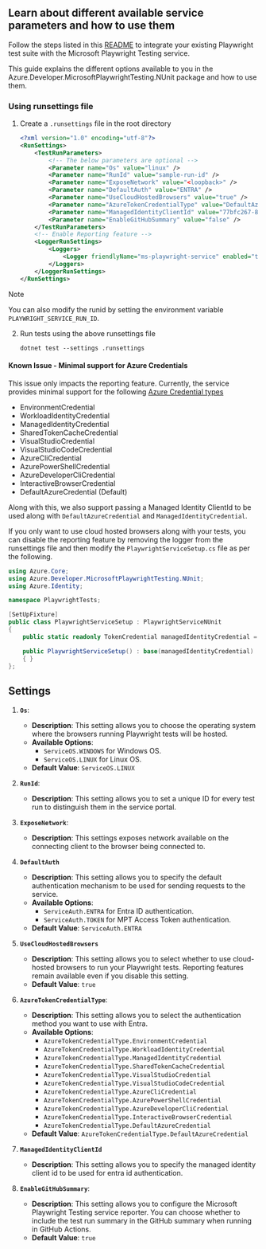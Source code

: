 ## Learn about different available service parameters and how to use them

Follow the steps listed in this [README](../../README.md) to integrate your existing Playwright test suite with the Microsoft Playwright Testing service.

This guide explains the different options available to you in the Azure.Developer.MicrosoftPlaywrightTesting.NUnit package and how to use them.

### Using runsettings file

1. Create a `.runsettings` file in the root directory

    ```xml
    <?xml version="1.0" encoding="utf-8"?>
    <RunSettings>
        <TestRunParameters>
            <!-- The below parameters are optional -->
            <Parameter name="Os" value="linux" />
            <Parameter name="RunId" value="sample-run-id" />
            <Parameter name="ExposeNetwork" value="<loopback>" />
            <Parameter name="DefaultAuth" value="ENTRA" />
            <Parameter name="UseCloudHostedBrowsers" value="true" />
            <Parameter name="AzureTokenCredentialType" value="DefaultAzureCredential" />
            <Parameter name="ManagedIdentityClientId" value="77bfc267-86cb-4eeb-9e4a-747a217a318c" />
            <Parameter name="EnableGitHubSummary" value="false" />
        </TestRunParameters>
        <!-- Enable Reporting feature -->
        <LoggerRunSettings>
            <Loggers>
                <Logger friendlyName="ms-playwright-service" enabled="true" />
            </Loggers>
        </LoggerRunSettings>
    </RunSettings>
    ```

  > [!NOTE]
  > You can also modify the runid by setting the environment variable `PLAYWRIGHT_SERVICE_RUN_ID`.

2. Run tests using the above runsettings file

    ```dotnetcli
    dotnet test --settings .runsettings
    ```

#### Known Issue - Minimal support for Azure Credentials

This issue only impacts the reporting feature. Currently, the service provides minimal support for the following [Azure Credential types](https://learn.microsoft.com/en-us/dotnet/api/overview/azure/identity-readme?view=azure-dotnet)

- EnvironmentCredential
- WorkloadIdentityCredential
- ManagedIdentityCredential
- SharedTokenCacheCredential
- VisualStudioCredential
- VisualStudioCodeCredential
- AzureCliCredential
- AzurePowerShellCredential
- AzureDeveloperCliCredential
- InteractiveBrowserCredential
- DefaultAzureCredential (Default)

Along with this, we also support passing a Managed Identity ClientId to be used along with `DefaultAzureCredential` and `ManagedIdentityCredential`. 

If you only want to use cloud hosted browsers along with your tests, you can disable the reporting feature by removing the logger from the runsettings file and then modify the `PlaywrightServiceSetup.cs` file as per the following.

```c#
using Azure.Core;
using Azure.Developer.MicrosoftPlaywrightTesting.NUnit;
using Azure.Identity;

namespace PlaywrightTests;

[SetUpFixture]
public class PlaywrightServiceSetup : PlaywrightServiceNUnit
{
    public static readonly TokenCredential managedIdentityCredential = new ManagedIdentityCredential();

    public PlaywrightServiceSetup() : base(managedIdentityCredential)
    { }
};
```

## Settings

1. **`Os`**:
    - **Description**: This setting allows you to choose the operating system where the browsers running Playwright tests will be hosted.
    - **Available Options**:
        - `ServiceOS.WINDOWS` for Windows OS.
        - `ServiceOS.LINUX` for Linux OS.
    - **Default Value**: `ServiceOS.LINUX`

2. **`RunId`**:
    - **Description**: This setting allows you to set a unique ID for every test run to distinguish them in the service portal.

3. **`ExposeNetwork`**:
    - **Description**: This settings exposes network available on the connecting client to the browser being connected to.

4. **`DefaultAuth`**
    - **Description**: This setting allows you to specify the default authentication mechanism to be used for sending requests to the service.
    - **Available Options**:
        - `ServiceAuth.ENTRA` for Entra ID authentication.
        - `ServiceAuth.TOKEN` for MPT Access Token authentication.
    - **Default Value**: `ServiceAuth.ENTRA`

5. **`UseCloudHostedBrowsers`**
    - **Description**: This setting allows you to select whether to use cloud-hosted browsers to run your Playwright tests. Reporting features remain available even if you disable this setting.
    - **Default Value**: `true`

6. **`AzureTokenCredentialType`**:
    - **Description**: This setting allows you to select the authentication method you want to use with Entra.
    - **Available Options**:
        - `AzureTokenCredentialType.EnvironmentCredential`
        - `AzureTokenCredentialType.WorkloadIdentityCredential`
        - `AzureTokenCredentialType.ManagedIdentityCredential`
        - `AzureTokenCredentialType.SharedTokenCacheCredential`
        - `AzureTokenCredentialType.VisualStudioCredential`
        - `AzureTokenCredentialType.VisualStudioCodeCredential`
        - `AzureTokenCredentialType.AzureCliCredential`
        - `AzureTokenCredentialType.AzurePowerShellCredential`
        - `AzureTokenCredentialType.AzureDeveloperCliCredential`
        - `AzureTokenCredentialType.InteractiveBrowserCredential`
        - `AzureTokenCredentialType.DefaultAzureCredential`
    - **Default Value**: `AzureTokenCredentialType.DefaultAzureCredential`

7. **`ManagedIdentityClientId`**
    - **Description**: This setting allows you to specify the managed identity client id to be used for entra id authentication.

8. **`EnableGitHubSummary`**:
    - **Description**: This setting allows you to configure the Microsoft Playwright Testing service reporter. You can choose whether to include the test run summary in the GitHub summary when running in GitHub Actions.
    - **Default Value**: `true`

